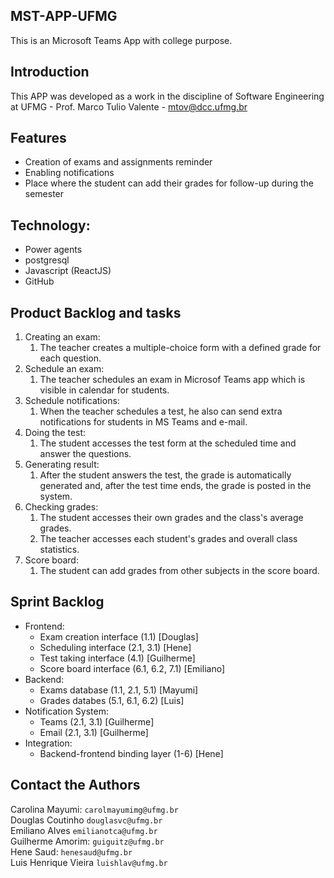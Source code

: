 ## MST-APP-UFMG
This is an Microsoft Teams App with college purpose.

## Introduction
This APP was developed as a work in the discipline of Software Engineering at UFMG - Prof. Marco Tulio Valente - mtov@dcc.ufmg.br

## Features
- Creation of exams and assignments reminder
- Enabling notifications
- Place where the student can add their grades for follow-up during the semester

## Technology:
- Power agents
- postgresql
- Javascript (ReactJS)
- GitHub

## Product Backlog and tasks
1. Creating an exam:
	1. The teacher creates a multiple-choice form with a defined grade for each question.
2. Schedule an exam:
	1. The teacher schedules an exam in Microsof Teams app which is visible in calendar for students.
3. Schedule notifications:
	1. When the teacher schedules a test, he also can send extra notifications for students in MS Teams and e-mail.
4. Doing the test:
	1. The student accesses the test form at the scheduled time and answer the questions.
5. Generating result:
	1. After the student answers the test, the grade is automatically generated and, after the test time ends, the grade is posted in the system.
6. Checking grades:
	1. The student accesses their own grades and the class's average grades.
	2. The teacher accesses each student's grades and overall class statistics.
7. Score board:
	1. The student can add grades from other subjects in the score board.

## Sprint Backlog
- Frontend:
	- Exam creation interface (1.1) [Douglas]
	- Scheduling interface (2.1, 3.1) [Hene]
	- Test taking interface (4.1) [Guilherme]
	- Score board interface (6.1, 6.2, 7.1) [Emiliano]
- Backend:
	- Exams database (1.1, 2.1, 5.1) [Mayumi]
	- Grades databes (5.1, 6.1, 6.2) [Luis]
- Notification System:
	- Teams (2.1, 3.1) [Guilherme]
	- Email (2.1, 3.1) [Guilherme]
- Integration:
	- Backend-frontend binding layer (1-6) [Hene]

## Contact the Authors

Carolina Mayumi: `carolmayumimg@ufmg.br`  
Douglas Coutinho `douglasvc@ufmg.br`  
Emiliano Alves `emilianotca@ufmg.br`  
Guilherme Amorim: `guiguitz@ufmg.br`  
Hene Saud: `henesaud@ufmg.br`  
Luis Henrique Vieira `luishlav@ufmg.br`  
